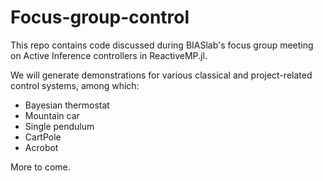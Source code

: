 # Focus-group-control

This repo contains code discussed during BIASlab's focus group meeting on Active Inference controllers in ReactiveMP.jl. 

We will generate demonstrations for various classical and project-related control systems, among which:

- Bayesian thermostat
- Mountain car
- Single pendulum
- CartPole
- Acrobot

More to come.
